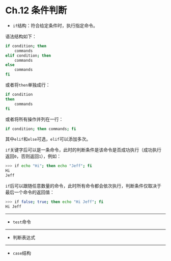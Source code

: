 # Ch.12 条件判断

- `if`结构：符合给定条件时，执行指定命令。

语法结构如下：

```bash
if condition; then
	commands
elif condition; then
	commands
else
	commands
fi
```

或者将`then`单独成行：

```bash
if condition
then
	commands
fi
```

或者将所有操作并列在一行：

```bash
if condition; then commands; fi
```

其中`elif`和`else`可选，`elif`可以添加多次。

`if`关键字后可以是一条命令，此时的判断条件是该命令是否成功执行（成功执行返回`0`，否则返回`1`），例如：

```bash
>>> if echo "Hi"; then echo "Jeff"; fi
Hi
Jeff
```

`if`后可以跟随任意数量的命令，此时所有命令都会依次执行，判断条件仅取决于最后一个命令的返回值：

```bash
>>> if false; true; then echo "Hi Jeff"; fi
Hi Jeff
```

------------

- `test`命令



------------------

- 判断表达式



--------------

- `case`结构